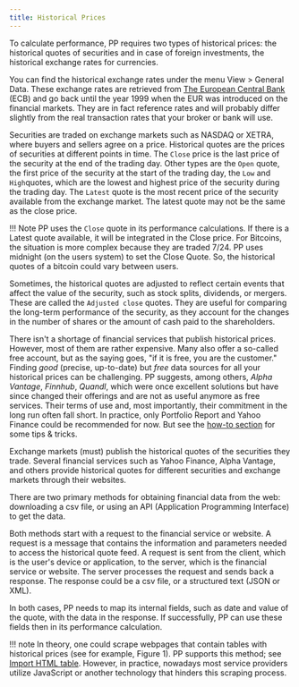 ```yaml
---
title: Historical Prices
---
```

To calculate performance, PP requires two types of historical prices: the historical quotes of securities and in case of foreign investments, the historical exchange rates for currencies.

You can find the historical exchange rates under the menu View > General Data. These exchange rates are retrieved from [The European Central Bank](https://www.ecb.europa.eu/stats/policy_and_exchange_rates/euro_reference_exchange_rates/html/index.en.html) (ECB) and go back until the year 1999 when the EUR was introduced on the financial markets. They are in fact reference rates and will probably differ slightly from the real transaction rates that your broker or bank will use.

Securities are traded on exchange markets such as NASDAQ or XETRA, where buyers and sellers agree on a price. Historical quotes are the prices of securities at different points in time. The `Close` price is the last price of the security at the end of the trading day. Other types are the `Open` quote, the first price of the security at the start of the trading day, the `Low` and `High`quotes, which are the lowest and highest price of the security during the trading day. The `Latest` quote is the most recent price of the security available from the exchange market. The latest quote may not be the same as the close price.

!!! Note
    PP uses the `Close` quote in its performance calculations. If there is a Latest quote available, it will be integrated in the Close price. For Bitcoins, the situation is more complex because they are traded 7/24. PP uses midnight (on the users system) to set the Close Quote. So, the historical quotes of a bitcoin could vary between users.

Sometimes, the historical quotes are adjusted to reflect certain events that affect the value of the security, such as stock splits, dividends, or mergers. These are called the `Adjusted close` quotes. They are useful for comparing the long-term performance of the security, as they account for the changes in the number of shares or the amount of cash paid to the shareholders.

There isn't a shortage of financial services that publish historical prices. However, most of them are rather expensive. Many also offer a so-called free account, but as the saying goes, "if it is free, you are the customer." Finding *good* (precise, up-to-date) but *free* data sources for all your historical prices can be challenging. PP suggests, among others, *Alpha Vantage*, *Finnhub*, *Quandl*, which were once excellent solutions but have since changed their offerings and are not as useful anymore as free services. Their terms of use and, most importantly, their commitment in the long run often fall short. In practice, only Portfolio Report and Yahoo Finance could be recommended for now. But see the [how-to section](../how-to/downloading-historical-prices/index.md) for some tips & tricks.

Exchange markets (must) publish the historical quotes of the securities they trade. Several financial services such as Yahoo Finance, Alpha Vantage, and others provide historical quotes for different securities and exchange markets through their websites.

There are two primary methods for obtaining financial data from the web: downloading a csv file, or using an API (Application Programming Interface) to get the data.

Both methods start with a request to the financial service or website. A request is a message that contains the information and parameters needed to access the historical quote feed. A request is sent from the client, which is the user's device or application, to the server, which is the financial service or website. The server processes the request and sends back a response. The response could be a csv file, or a structured text (JSON or XML).

In both cases, PP needs to map its internal fields, such as date and value of the quote, with the data in the response. If successfully, PP can use these fields then in its performance calculation.

!!! note
    In theory, one could scrape webpages that contain tables with historical prices (see for example, Figure 1). PP supports this method; see [Import HTML table](../reference/view/securities/all-securities.md#import-html-table). However, in practice, nowadays most service providers utilize JavaScript or another technology that hinders this scraping process.

